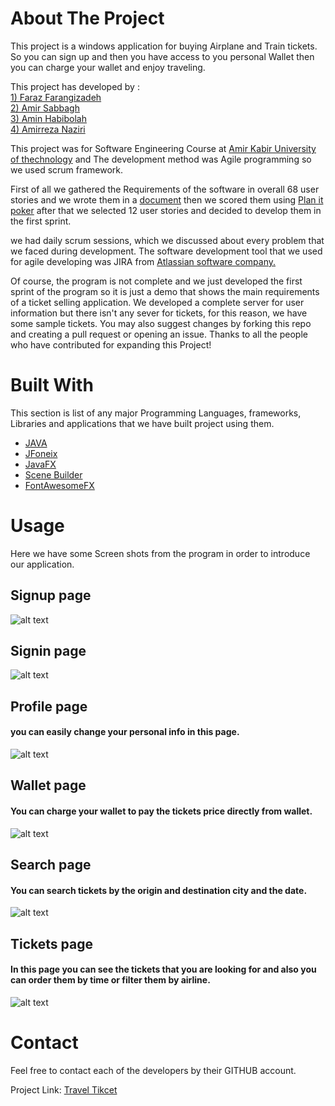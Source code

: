 
# About The Project


This project is a windows application for buying Airplane and Train tickets.
So you can sign up and then you have access to you personal Wallet then you can charge your wallet and enjoy traveling.

This project has developed by :\
[1) Faraz Farangizadeh](https://github.com/farazff)\
[2) Amir Sabbagh](https://github.com/amir-sbg)\
[3) Amin Habibolah](https://github.com/aminhbl)\
[4) Amirreza Naziri](https://github.com/Amir79Naziri)

This project was for Software Engineering Course at [Amir Kabir University of thechnology](https://aut.ac.ir/) and The development method was Agile programming so we used scrum framework. 

First of all we gathered the Requirements of the software in overall 68 user stories and we wrote them in a [document](https://docs.google.com/document/d/1pqyAl0lZE0XD-jqe7LzcgKUCFYOFHEbvCjAbA8HWHeg/edit?usp=sharing) then we scored them using [Plan it poker](https://www.planitpoker.com/board/#/rooms) after that we selected 12 user stories and decided to develop them in the first sprint.

we had daily scrum sessions, which we discussed about every problem that we faced during development. The software development tool that we used for agile developing was JIRA from [Atlassian software company.](https://www.atlassian.com/)



Of course, the program is not complete and we just developed the first sprint of the program so it is just a demo that shows the main requirements of a ticket selling application. We developed a complete server for user information but there isn't any sever for tickets, for this reason, we have some sample tickets. You may also suggest changes by forking this repo and creating a pull request or opening an issue. Thanks to all the people who have contributed for expanding this Project!


# Built With

This section is list of any major Programming Languages, frameworks, Libraries and applications that we have built project using them. 
* [JAVA](https://www.java.com/en/)
* [JFoneix](http://www.jfoenix.com/)
* [JavaFX](https://openjfx.io/)
* [Scene Builder](https://gluonhq.com/products/scene-builder/#:~:text=Scene%20Builder%20is%20free%20and,training%20and%20custom%20consultancy%20services.)
* [FontAwesomeFX](https://fontawesome.com/)




# Usage

Here we have some Screen shots from the program in order to introduce our application.

## Signup page
![alt text](https://github.com/Amir79Naziri/TravelTicket/blob/master/Screen%20Shots/Sign%20Up.PNG?raw=true)
## Signin page
![alt text](https://github.com/Amir79Naziri/TravelTicket/blob/master/Screen%20Shots/Log%20In.PNG?raw=true)
## Profile page
#### you can easily change your personal info in this page.
![alt text](https://github.com/Amir79Naziri/TravelTicket/blob/master/Screen%20Shots/Profile.PNG?raw=true)
## Wallet page
#### You can charge your wallet to pay the tickets price directly from wallet.
![alt text](https://github.com/Amir79Naziri/TravelTicket/blob/master/Screen%20Shots/Wallet.PNG?raw=true)
## Search page
#### You can search tickets by the origin and destination city and the date.
![alt text](https://github.com/Amir79Naziri/TravelTicket/blob/master/Screen%20Shots/Search%20Page.PNG?raw=true)
## Tickets page
#### In this page you can see the tickets that you are looking for and also you can order them by time or filter them by airline.
![alt text](https://github.com/Amir79Naziri/TravelTicket/blob/master/Screen%20Shots/Tickets.PNG?raw=true)


# Contact

Feel free to contact each of the developers by their GITHUB account.

Project Link: [Travel Tikcet](https://github.com/Amir79Naziri/TravelTicket)







